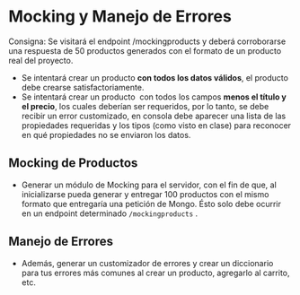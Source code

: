 # Mocking y Manejo de Errores

Consigna:
Se visitará el endpoint /mockingproducts y deberá corroborarse una respuesta de 50 productos generados con el formato de un producto real del proyecto.

- Se intentará crear un producto **con todos los datos válidos**, el producto debe crearse satisfactoriamente.
- Se intentará crear un producto  con todos los campos **menos el título y el precio**, los cuales deberían ser requeridos, por lo tanto, se debe recibir un error customizado, en consola debe aparecer una lista de las propiedades requeridas y los tipos (como visto en clase) para reconocer en qué propiedades no se enviaron los datos.

## Mocking de Productos

- Generar un módulo de Mocking para el servidor, con el fin de que, al inicializarse pueda generar y entregar 100 productos con el mismo formato que entregaría una petición de Mongo. Ésto solo debe ocurrir en un endpoint determinado `/mockingproducts` .

## Manejo de Errores

- Además, generar un customizador de errores y crear un diccionario para tus errores más comunes al crear un producto, agregarlo al carrito, etc.
